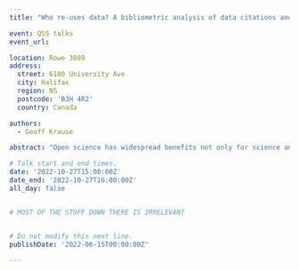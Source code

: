 ```yaml
---
title: "Who re-uses data? A bibliometric analysis of data citations and the relationship"

event: QSS talks
event_url:

location: Rowe 3089
address:
  street: 6100 University Ave
  city: Halifax
  region: NS
  postcode: 'B3H 4R2'
  country: Canada

authors:
  - Geoff Krause

abstract: "Open science has widespread benefits not only for science and society, but also for individual researchers. Making data used in research publicly available is encouraged, or sometimes even required, to both support existing research and increase available sources for future researchers. But when data is re-used, are the datasets themselves being cited, and if so, by whom? This bibliometric analysis will look into citations of datasets recorded in OpenAlex to determine how these items are cited, how citations are concentrated, and what role self-citation plays."

# Talk start and end times.
date: '2022-10-27T15:00:00Z'
date_end: '2022-10-27T16:00:00Z'
all_day: false


# MOST OF THE STUFF DOWN THERE IS IRRELEVANT


# Do not modify this next line.
publishDate: '2022-06-15T00:00:00Z'

---
```


